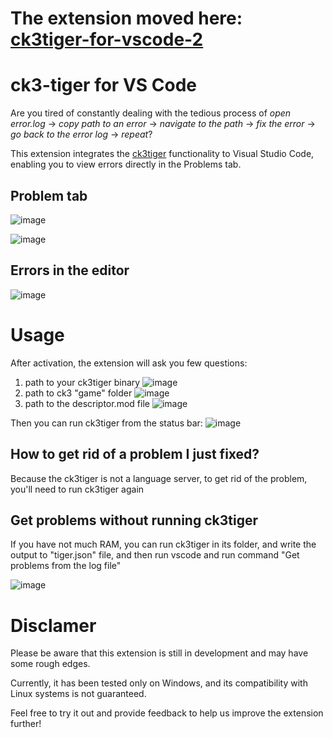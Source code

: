 # The extension moved here: [ck3tiger-for-vscode-2](https://github.com/unLomTrois/ck3tiger-for-vscode-2)

# ck3-tiger for VS Code

Are you tired of constantly dealing with the tedious process of *open error.log* -> *copy path to an error* -> *navigate to the path* -> *fix the error* -> *go back to the error log* -> *repeat*?

This extension integrates the [ck3tiger](https://github.com/amtep/ck3-tiger) functionality to Visual Studio Code, enabling you to view errors directly in the Problems tab. 

## Problem tab

![image](https://github.com/unLomTrois/ck3tiger-for-vscode/assets/51882489/06983d62-0120-4f7d-ac4b-c69a85faa6bf)

![image](https://github.com/unLomTrois/ck3tiger-for-vscode/assets/51882489/23ed95c8-2769-4565-85b6-af133ee9e5e9)

## Errors in the editor

![image](https://github.com/unLomTrois/ck3tiger-for-vscode/assets/51882489/34c798a7-db9b-4f75-b3bd-70ca5db5b561)

# Usage

After activation, the extension will ask you few questions:
1. path to your ck3tiger binary
![image](https://github.com/unLomTrois/ck3tiger-for-vscode/assets/51882489/59e4c154-3b01-4429-847a-898e6b31b15d)
2. path to ck3 "game" folder
![image](https://github.com/unLomTrois/ck3tiger-for-vscode/assets/51882489/050e4fc2-e926-435b-b296-3cec278b251f)
3. path to the descriptor.mod file
![image](https://github.com/unLomTrois/ck3tiger-for-vscode/assets/51882489/310a9c18-28a4-4a7a-949c-aff251462f6c)

Then you can run ck3tiger from the status bar:
![image](https://github.com/unLomTrois/ck3tiger-for-vscode/assets/51882489/2005423e-27bd-4835-9aaf-4a929ca45eb8)

## How to get rid of a problem I just fixed?

Because the ck3tiger is not a language server, to get rid of the problem, you'll need to run ck3tiger again

## Get problems without running ck3tiger

If you have not much RAM, you can run ck3tiger in its folder, and write the output to "tiger.json" file, and then run vscode and run command "Get problems from the log file"

![image](https://github.com/unLomTrois/ck3tiger-for-vscode/assets/51882489/94642c2d-dd06-4796-b824-569aa109db79)

# Disclamer

Please be aware that this extension is still in development and may have some rough edges.

Currently, it has been tested only on Windows, and its compatibility with Linux systems is not guaranteed.

Feel free to try it out and provide feedback to help us improve the extension further!
